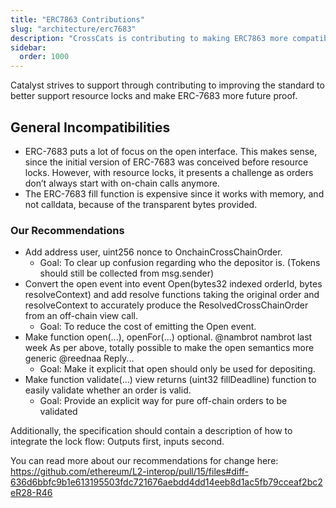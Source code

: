 ```yaml
---
title: "ERC7863 Contributions"
slug: "architecture/erc7683"
description: "CrossCats is contributing to making ERC7863 more compatible with resource locks."
sidebar:
  order: 1000
---
```

Catalyst strives to support through contributing to improving the standard to better support resource locks and make ERC-7683 more future proof.

## General Incompatibilities

* ERC-7683 puts a lot of focus on the open interface. This makes sense, since the initial version of ERC-7683 was conceived before resource locks. However, with resource locks, it presents a challenge as orders don’t always start with on-chain calls anymore. 
* The ERC-7683 fill function is expensive since it works with memory, and not calldata, because of the transparent bytes provided.

### Our Recommendations

* Add address user, uint256 nonce to OnchainCrossChainOrder.
  * Goal: To clear up confusion regarding who the depositor is. (Tokens should still be collected from msg.sender)
* Convert the open event into event Open(bytes32 indexed orderId, bytes resolveContext) and add resolve functions taking the original order and resolveContext to accurately produce the ResolvedCrossChainOrder from an off-chain view call.
  * Goal: To reduce the cost of emitting the Open event.
* Make function open(...), openFor(...) optional.
@nambrot nambrot last week
As per above, totally possible to make the open semantics more generic
 @reednaa	Reply...
  * Goal: Make it explicit that open should only be used for depositing.
* Make function validate(...) view returns (uint32 fillDeadline) function to easily validate whether an order is valid.
  * Goal: Provide an explicit way for pure off-chain orders to be validated

Additionally, the specification should  contain a description of how to integrate the lock flow: Outputs first, inputs second.

You can read more about our recommendations for change here: 
https://github.com/ethereum/L2-interop/pull/15/files#diff-636d6bbfc9b1e613195503fdc721676aebdd4dd14eeb8d1ac5fb79cceaf2bc2eR28-R46